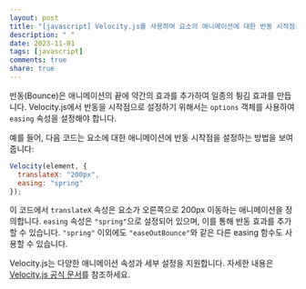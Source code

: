 ```yaml
---
layout: post
title: "[javascript] Velocity.js를 사용하여 요소의 애니메이션에 대한 반동 시작점을 설정할 수 있나요?"
description: " "
date: 2023-11-01
tags: [javascript]
comments: true
share: true
---
```


반동(Bounce)은 애니메이션의 끝에 약간의 효과를 추가하여 일종의 튕김 효과를 만듭니다. Velocity.js에서 반동을 시작점으로 설정하기 위해서는 `options` 객체를 사용하여 `easing` 속성을 설정해야 합니다.

예를 들어, 다음 코드는 요소에 대한 애니메이션에 반동 시작점을 설정하는 방법을 보여줍니다:

```javascript
Velocity(element, {
  translateX: "200px",
  easing: "spring"
});
```

이 코드에서 `translateX` 속성은 요소가 오른쪽으로 200px 이동하는 애니메이션을 정의합니다. `easing` 속성은 `"spring"`으로 설정되어 있으며, 이를 통해 반동 효과를 추가할 수 있습니다. `"spring"` 이외에도 `"easeOutBounce"`와 같은 다른 easing 함수도 사용할 수 있습니다.

Velocity.js는 다양한 애니메이션 속성과 세부 설정을 지원합니다. 자세한 내용은 [Velocity.js 공식 문서](http://velocityjs.org/)를 참조하세요.